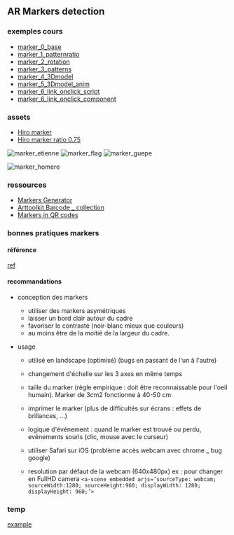 ## AR Markers detection

### exemples cours
* [marker_0_base](./marker_0_base.html)
* [marker_1_patternratio](./marker_1_patternratio.html)
* [marker_2_rotation](./marker_2_rotation.html)
* [marker_3_patterns](./marker_3_patterns.html)
* [marker_4_3Dmodel](./marker_4_3Dmodel.html)
* [marker_5_3Dmodel_anim](./marker_5_3Dmodel_anim.html)
* [marker_6_link_onclick_script](./marker_6_link_onclick_script.html)
* [marker_6_link_onclick_component](./marker_6_link_onclick_component.html)

### assets
* [Hiro marker](./assets/images/hiro.png)
* [Hiro marker ratio 0.75](./assets/images/hiro_0.75.png)

![marker_etienne](./assets/images/pattern-Etienne.png)
![marker_flag](./assets/images/pattern-flag.png)
![marker_guepe](./assets/images/pattern-guepe.png)

![marker_homere](./assets/images/pattern-homere.png)

### ressources
* [Markers Generator](https://jeromeetienne.github.io/AR.js/three.js/examples/marker-training/examples/generator.html)
* [Arttoolkit Barcode _ collection](https://github.com/AR-js-org/artoolkit-barcode-markers-collection)
* [Markers in QR codes](https://medium.com/chialab-open-source/how-to-deliver-ar-on-the-web-only-with-a-qr-code-e24b7b61f8cb)

### bonnes pratiques markers
#### référence
[ref](https://medium.com/chialab-open-source/10-tips-to-enhance-your-ar-js-app-8b44c6faffca)

#### recommandations
* conception des markers    
    - utiliser des markers asymétriques
    - laisser un bord clair autour du cadre
    - favoriser le contraste (noir-blanc mieux que couleurs)
    - au moins être de la moitié de la largeur du cadre.

* usage
    - utilisé en landscape (optimisé) (bugs en passant de l'un à l'autre)
    - changement d'échelle sur les 3 axes en même temps
    
    - taille du marker (règle empirique : doit être reconnaissable pour l'oeil humain). Marker de 3cm2 fonctionne à 40-50 cm
    - imprimer le marker (plus de difficultés sur écrans : effets de brillances, …)

    - logique d'événement : quand le marker est trouvé ou perdu, evénements souris (clic, mouse avec le curseur)
    - utiliser Safari sur iOS (problème accès webcam avec chrome _ bug google)
    - resolution par défaut de la webcam (640x480px)
    ex : pour changer en FullHD camera
    `<a-scene embedded arjs=’sourceType: webcam; sourceWidth:1280; sourceHeight:960; displayWidth: 1280; displayHeight: 960;’>`

### temp
[example](https://github.com/AR-js-org/AR.js/tree/master/aframe/examples/marker-based)
